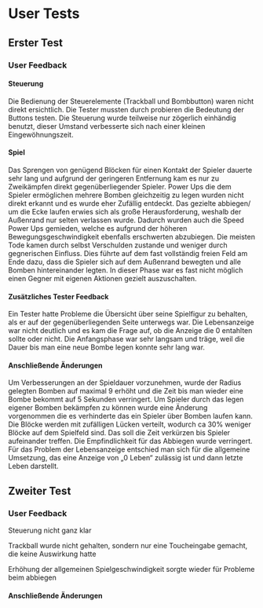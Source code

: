 # User Tests
## Erster Test
### User Feedback
#### Steuerung
Die Bedienung der Steuerelemente (Trackball und Bombbutton) waren nicht direkt ersichtlich. Die Tester mussten durch probieren die Bedeutung der Buttons testen. Die Steuerung wurde teilweise nur zögerlich einhändig benutzt, dieser Umstand verbesserte sich nach einer kleinen Eingewöhnungszeit.

#### Spiel
Das Sprengen von genügend Blöcken für einen Kontakt der Spieler dauerte sehr lang und aufgrund der geringeren Entfernung kam es nur zu Zweikämpfen direkt gegenüberliegender Spieler. Power Ups die dem Spieler ermöglichen mehrere Bomben gleichzeitig zu legen wurden nicht direkt erkannt und es wurde eher Zufällig entdeckt. Das gezielte abbiegen/ um die Ecke laufen erwies sich als große Herausforderung, weshalb der Außenrand nur selten verlassen wurde. Dadurch wurden auch die Speed Power Ups gemieden, welche es aufgrund der höheren Bewegungsgeschwindigkeit ebenfalls erschwerten abzubiegen. Die meisten Tode kamen durch selbst Verschulden zustande und weniger durch gegnerischen Einfluss. Dies führte auf dem fast vollständig freien Feld am Ende dazu, dass die Spieler sich auf dem Außenrand bewegten und alle Bomben hintereinander legten. In dieser Phase war es fast nicht möglich einen Gegner mit eigenen Aktionen gezielt auszuschalten.

#### Zusätzliches Tester Feedback
Ein Tester hatte Probleme die Übersicht über seine Spielfigur zu behalten, als er auf der gegenüberliegenden Seite unterwegs war. Die Lebensanzeige war nicht deutlich und es kam die Frage auf, ob die Anzeige die 0 entahlten sollte oder nicht. Die Anfangsphase war sehr langsam und träge, weil die Dauer bis man eine neue Bombe legen konnte sehr lang war.

#### Anschließende Änderungen

Um Verbesserungen an der Spieldauer vorzunehmen, wurde der Radius gelegten Bomben auf maximal 9 erhöht und die Zeit bis man wieder eine Bombe bekommt auf 5 Sekunden verringert. Um Spieler durch das legen eigener Bomben bekämpfen zu können wurde eine Änderung vorgenommen die es verhinderte das ein Spieler über Bomben laufen kann. Die Blöcke werden mit zufälligen Lücken verteilt, wodurch ca 30% weniger Blöcke auf dem Spielfeld sind. Das soll die Zeit verkürzen bis Spieler aufeinander treffen. Die Empfindlichkeit für das Abbiegen wurde verringert. Für das Problem der Lebensanzeige entschied man sich für die allgemeine Umsetzung, das eine Anzeige von „0 Leben“ zulässig ist und dann letzte Leben darstellt.

## Zweiter Test

### User Feedback
Steuerung nicht ganz klar

Trackball wurde nicht gehalten,     sondern nur eine Toucheingabe gemacht, die keine Auswirkung hatte

Erhöhung der allgemeinen     Spielgeschwindigkeit sorgte wieder für Probleme beim abbiegen

#### Anschließende Änderungen
